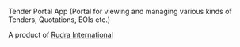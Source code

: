 Tender Portal App
(Portal for viewing and managing various kinds of Tenders, Quotations, EOIs etc.)

A product of <a href="http://www.rudra.com.np">Rudra International</a>

